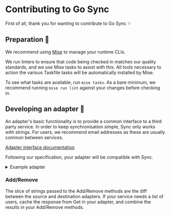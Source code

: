 # Contributing to Go Sync

First of all, thank you for wanting to contribute to Go Sync ✨

## Preparation 🍳

We recommend using [Mise](https://mise.jdx.dev/) to manage your runtime CLIs.

We run linters to ensure that code being checked in matches our quality standards, and we use Mise tasks to assist 
with this.  All tools necessary to action the various Taskfile tasks will be automatically installed by Mise.

To see what tasks are available, run `mise tasks`. As a bare minimum, we recommend running `mise run lint` against your
changes before checking in.

## Developing an adapter 🔌

An adapter's basic functionality is to provide a common interface to a third party service. In order to keep
synchronisation simple, Sync only works with strings. For users, we recommend email addresses as these are usually
common between services.

[Adapter interface documentation](https://pkg.go.dev/github.com/ovotech/go-sync#Adapter)

Following our specification, your adapter will be compatible with Sync.

<details>
<summary>Example adapter</summary>

```go
package myadapter

import (
	"context"
	"errors"
	"fmt"
	gosync "github.com/ovotech/go-sync"
)

var (
	// Ensure [myadapter.myAdapter] fully satisfies the [gosync.Adapter] interface.
	_ gosync.Adapter            = &MyAdapter{}
	// Ensure [myadapter.Init] fully satisfies the [gosync.InitFn] type.
	_ gosync.InitFn[*MyAdapter] = Init
)

type MyAdapter struct{
	example struct{}
}

// Get things in MyAdapter.
func (m *MyAdapter) Get(_ context.Context) ([]string, error) {
	return nil, fmt.Errorf("myadapter.get -> %w", gosync.ErrNotImplemented)
}

// Add things to MyAdapter.
func (m *MyAdapter) Add(_ context.Context, _ []string) error {
	return fmt.Errorf("myadapter.add -> %w", gosync.ErrNotImplemented)
}

// Remove things from MyAdapter.
func (m *MyAdapter) Remove(_ context.Context, _ []string) error {
	return fmt.Errorf("myadapter.remove -> %w", gosync.ErrNotImplemented)
}

// WithExample passes a custom example struct.
func WithExample(example struct{}) gosync.ConfigFn[*MyAdapter] {
	return func(m *MyAdapter) {
		m.example = example
    }
}

// Init a new [myadapter.MyAdapter].
func Init(_ context.Context, _ map[gosync.ConfigKey]string, _ ...gosync.ConfigFn[*MyAdapter]) (*MyAdapter, error) {
	return nil, fmt.Errorf("myadapter.init -> %w", gosync.ErrNotImplemented)
}
```

</details>

### Add/Remove

The slice of strings passed to the Add/Remove methods are the diff between the source and destination adapters. If your
service needs a list of users, cache the response from Get in your adapter, and combine the results in your Add/Remove
methods.
